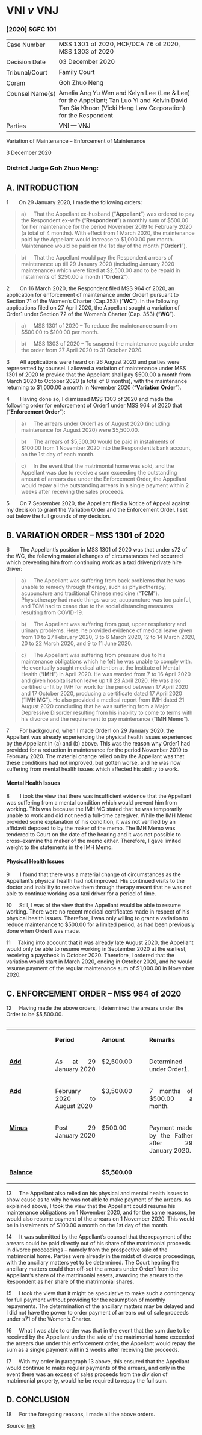 <style>.footnotes::before { content: "Footnotes:"; }</style>
# VNI _v_ VNJ  

### \[2020\] SGFC 101

<table id="info-table"><tbody><tr class="info-row"><td class="txt-label" style="padding: 4px 0px; white-space: nowrap" valign="top">Case Number</td><td class="txt-body">MSS 1301 of 2020, HCF/DCA 76 of 2020, MSS 1303 of 2020</td></tr><tr class="info-row"><td class="txt-label" style="padding: 4px 0px; white-space: nowrap" valign="top">Decision Date</td><td class="txt-body">03 December 2020</td></tr><tr class="info-row"><td class="txt-label" style="padding: 4px 0px; white-space: nowrap" valign="top">Tribunal/Court</td><td class="txt-body">Family Court</td></tr><tr class="info-row"><td class="txt-label" style="padding: 4px 0px; white-space: nowrap" valign="top">Coram</td><td class="txt-body">Goh Zhuo Neng</td></tr><tr class="info-row"><td class="txt-label" style="padding: 4px 0px; white-space: nowrap" valign="top">Counsel Name(s)</td><td class="txt-body">Amelia Ang Yu Wen and Kelyn Lee (Lee &amp; Lee) for the Appellant; Tan Luo Yi and Kelvin David Tan Sia Khoon (Vicki Heng Law Corporation) for the Respondent</td></tr><tr class="info-row"><td class="txt-label" style="padding: 4px 0px; white-space: nowrap" valign="top">Parties</td><td class="txt-body">VNI — VNJ</td></tr></tbody></table>

Variation of Maintenance – Enforcement of Maintenance

3 December 2020

### District Judge Goh Zhuo Neng:

## A. INTRODUCTION

1       On 29 January 2020, I made the following orders:

> a)     That the Appellant ex-husband (“**Appellant**”) was ordered to pay the Respondent ex-wife (“**Respondent**”) a monthly sum of $500.00 for her maintenance for the period November 2019 to February 2020 (a total of 4 months). With effect from 1 March 2020, the maintenance paid by the Appellant would increase to $1,000.00 per month. Maintenance would be paid on the 1st day of the month (“**Order1**”).

> b)     That the Appellant would pay the Respondent arrears of maintenance up till 29 January 2020 (including January 2020 maintenance) which were fixed at $2,500.00 and to be repaid in instalments of $250.00 a month (“**Order2**”).

2       On 16 March 2020, the Respondent filed MSS 964 of 2020, an application for enforcement of maintenance under Order1 pursuant to Section 71 of the Women’s Charter (Cap.353) (“**WC**”). In the following applications filed on 27 April 2020, the Appellant sought a variation of Order1 under Section 72 of the Women’s Charter (Cap. 353) (“**WC**”).

> a)     MSS 1301 of 2020 – To reduce the maintenance sum from $500.00 to $100.00 per month.

> b)     MSS 1303 of 2020 – To suspend the maintenance payable under the order from 27 April 2020 to 31 October 2020.

3       All applications were heard on 26 August 2020 and parties were represented by counsel. I allowed a variation of maintenance under MSS 1301 of 2020 to provide that the Appellant shall pay $500.00 a month from March 2020 to October 2020 (a total of 8 months), with the maintenance returning to $1,000.00 a month in November 2020 (“**Variation Order**”).

4       Having done so, I dismissed MSS 1303 of 2020 and made the following order for enforcement of Order1 under MSS 964 of 2020 that (“**Enforcement Order**”):

> a)     The arrears under Order1 as of August 2020 (including maintenance for August 2020) were $5,500.00.

> b)     The arrears of $5,500.00 would be paid in instalments of $100.00 from 1 November 2020 into the Respondent’s bank account, on the 1st day of each month.

> c)     In the event that the matrimonial home was sold, and the Appellant was due to receive a sum exceeding the outstanding amount of arrears due under the Enforcement Order, the Appellant would repay all the outstanding arrears in a single payment within 2 weeks after receiving the sales proceeds.

5       On 7 September 2020, the Appellant filed a Notice of Appeal against my decision to grant the Variation Order and the Enforcement Order. I set out below the full grounds of my decision.

## B. VARIATION ORDER – MSS 1301 of 2020

6       The Appellant’s position in MSS 1301 of 2020 was that under s72 of the WC, the following material changes of circumstances had occurred which preventing him from continuing work as a taxi driver/private hire driver:

> a)     The Appellant was suffering from back problems that he was unable to remedy through therapy, such as physiotherapy, acupuncture and traditional Chinese medicine (“**TCM**”). Physiotherapy had made things worse, acupuncture was too painful, and TCM had to cease due to the social distancing measures resulting from COVID-19.

> b)     The Appellant was suffering from gout, upper respiratory and urinary problems. Here, he provided evidence of medical leave given from 10 to 27 February 2020, 3 to 6 March 2020, 12 to 14 March 2020, 20 to 22 March 2020, and 9 to 11 June 2020.

> c)     The Appellant was suffering from pressure due to his maintenance obligations which he felt he was unable to comply with. He eventually sought medical attention at the Institute of Mental Health (“**IMH**”) in April 2020. He was warded from 7 to 16 April 2020 and given hospitalisation leave up till 23 April 2020. He was also certified unfit by IMH for work for the period between 17 April 2020 and 17 October 2020, producing a certificate dated 17 April 2020 (“**IMH MC**”). He also provided a medical report from IMH dated 21 August 2020 concluding that he was suffering from a Major Depressive Disorder resulting from his inability to come to terms with his divorce and the requirement to pay maintenance (“**IMH Memo**”).

7       For background, when I made Order1 on 29 January 2020, the Appellant was already experiencing the physical health issues experienced by the Appellant in (a) and (b) above. This was the reason why Order1 had provided for a reduction in maintenance for the period November 2019 to February 2020. The material change relied on by the Appellant was that these conditions had not improved, but gotten worse, and he was now suffering from mental health issues which affected his ability to work.

#### Mental Health Issues

8       I took the view that there was insufficient evidence that the Appellant was suffering from a mental condition which would prevent him from working. This was because the IMH MC stated that he was temporarily unable to work and did not need a full-time caregiver. While the IMH Memo provided some explanation of his condition, it was not verified by an affidavit deposed to by the maker of the memo. The IMH Memo was tendered to Court on the date of the hearing and it was not possible to cross-examine the maker of the memo either. Therefore, I gave limited weight to the statements in the IMH Memo.

#### Physical Health Issues

9       I found that there was a material change of circumstances as the Appellant’s physical health had not improved. His continued visits to the doctor and inability to resolve them through therapy meant that he was not able to continue working as a taxi driver for a period of time.

10     Still, I was of the view that the Appellant would be able to resume working. There were no recent medical certificates made in respect of his physical health issues. Therefore, I was only willing to grant a variation to reduce maintenance to $500.00 for a limited period, as had been previously done when Order1 was made.

11     Taking into account that it was already late August 2020, the Appellant would only be able to resume working in September 2020 at the earliest, receiving a paycheck in October 2020. Therefore, I ordered that the variation would start in March 2020, ending in October 2020, and he would resume payment of the regular maintenance sum of $1,000.00 in November 2020.

## C. ENFORCEMENT ORDER – MSS 964 of 2020

12     Having made the above orders, I determined the arrears under the Order to be $5,500.00.

<table align="left" cellpadding="0" cellspacing="0" class="Judg-2-tblr" frame="all" pgwide="1"><colgroup><col width="24.2151569686063%"> <col width="24.5350929814037%"> <col width="25.0949810037992%"> <col width="26.1547690461908%"> </colgroup><tbody><tr><td align="left" class="br" rowspan="1" valign="top"><p align="justify" class="Table-Para-1">&nbsp;</p></td><td align="left" class="br" rowspan="1" valign="top"><p align="justify" class="Table-Para-1"><b>Period</b></p></td><td align="left" class="br" rowspan="1" valign="top"><p align="justify" class="Table-Para-1"><b>Amount</b></p></td><td align="left" class="b" rowspan="1" valign="top"><p align="justify" class="Table-Para-1"><b>Remarks</b></p></td></tr><tr><td align="left" class="br" rowspan="1" valign="top"><p align="justify" class="Table-Para-1"><b><u>Add</u></b></p></td><td align="left" class="br" rowspan="1" valign="top"><p align="justify" class="Table-Para-1">As at 29 January 2020</p></td><td align="left" class="br" rowspan="1" valign="top"><p align="justify" class="Table-Para-1">$2,500.00</p></td><td align="left" class="b" rowspan="1" valign="top"><p align="justify" class="Table-Para-1">Determined under Order1.</p></td></tr><tr><td align="left" class="br" rowspan="1" valign="top"><p align="justify" class="Table-Para-1"><b><u>Add</u></b></p></td><td align="left" class="br" rowspan="1" valign="top"><p align="justify" class="Table-Para-1">February 2020 to August 2020</p></td><td align="left" class="br" rowspan="1" valign="top"><p align="justify" class="Table-Para-1">$3,500.00</p></td><td align="left" class="b" rowspan="1" valign="top"><p align="justify" class="Table-Para-1">7 months of $500.00 a month.</p></td></tr><tr><td align="left" class="br" rowspan="1" valign="top"><p align="justify" class="Table-Para-1"><b><u>Minus</u></b></p></td><td align="left" class="br" rowspan="1" valign="top"><p align="justify" class="Table-Para-1">Post 29 January 2020</p></td><td align="left" class="br" rowspan="1" valign="top"><p align="justify" class="Table-Para-1">$500.00</p></td><td align="left" class="b" rowspan="1" valign="top"><p align="justify" class="Table-Para-1">Payment made by the Father after 29 January 2020.</p></td></tr><tr><td align="left" class="r" rowspan="1" valign="top"><p align="justify" class="Table-Para-1"><b><u>Balance</u></b></p></td><td align="left" class="r" rowspan="1" valign="top"><p align="justify" class="Table-Para-1">&nbsp;</p></td><td align="left" class="r" rowspan="1" valign="top"><p align="justify" class="Table-Para-1"><b>$5,500.00</b></p></td><td align="left" class="" rowspan="1" valign="top"><p align="justify" class="Table-Para-1">&nbsp;</p></td></tr></tbody></table>

  
  

13     The Appellant also relied on his physical and mental health issues to show cause as to why he was not able to make payment of the arrears. As explained above, I took the view that the Appellant could resume his maintenance obligations on 1 November 2020, and for the same reasons, he would also resume payment of the arrears on 1 November 2020. This would be in instalments of $100.00 a month on the 1st day of the month.

14     It was submitted by the Appellant’s counsel that the repayment of the arrears could be paid directly out of his share of the matrimonial proceeds in divorce proceedings – namely from the prospective sale of the matrimonial home. Parties were already in the midst of divorce proceedings, with the ancillary matters yet to be determined. The Court hearing the ancillary matters could then off-set the arrears under Order1 from the Appellant’s share of the matrimonial assets, awarding the arrears to the Respondent as her share of the matrimonial shares.

15     I took the view that it might be speculative to make such a contingency for full payment without providing for the resumption of monthly repayments. The determination of the ancillary matters may be delayed and I did not have the power to order payment of arrears out of sale proceeds under s71 of the Women’s Charter.

16     What I was able to order was that in the event that the sum due to be received by the Appellant under the sale of the matrimonial home exceeded the arrears due under this enforcement order, the Appellant would repay the sum as a single payment within 2 weeks after receiving the proceeds.

17     With my order in paragraph 13 above, this ensured that the Appellant would continue to make regular payments of the arrears, and only in the event there was an excess of sales proceeds from the division of matrimonial property, would he be required to repay the full sum.

## D. CONCLUSION

18     For the foregoing reasons, I made all the above orders.


Source: [link](https://www.lawnet.sg:443/lawnet/web/lawnet/free-resources?p_p_id=freeresources_WAR_lawnet3baseportlet&p_p_lifecycle=1&p_p_state=normal&p_p_mode=view&_freeresources_WAR_lawnet3baseportlet_action=openContentPage&_freeresources_WAR_lawnet3baseportlet_docId=%2FJudgment%2F25350-SSP.xml)